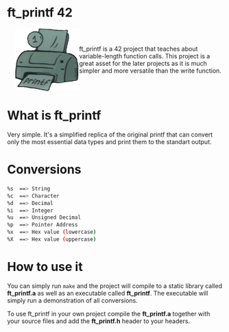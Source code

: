 #   ft_printf 42

<div style="display: flex; align-items: center;">
  <div style="flex: 1; text-align: right;">
    <img src="https://github.com/Cimex404/42-ft_printf/blob/master/printf_icon.png" align="right" alt="libft Logo" width="150">
  </div>
  <div style="flex: 2;">
    <p>
    	ft_printf is a 42 project that teaches about variable-length function calls.
		This project is a great asset for the later projects as it is much simpler and more versatile than the write function.
    </p>
  </div>
</div>

#	What is ft_printf
Very simple. It's a simplified replica of the original printf that can convert only the most essential data types and print them to the standart output. 

#	Conversions
```bash
%s	==>	String
%c	==>	Character
%d	==>	Decimal
%i	==>	Integer
%u	==>	Unsigned Decimal
%p	==>	Pointer Address
%x	==>	Hex value (lowercase)
%X	==>	Hex value (uppercase)
```

#	How to use it
You can simply run `make` and the project will compile to a static library called <strong>ft_printf.a</strong> as well as an executable called <strong>ft_printf</strong>.
The executable will simply run a demonstration of all conversions. 
<p>
  To use ft_printf in your own project compile the <strong>ft_printf.a</strong> together with your source files and add the <strong>ft_printf.h</strong> header to your headers.
</p>